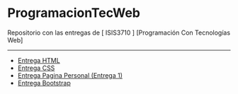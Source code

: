 # ProgramacionTecWeb
Repositorio con las entregas de [ ISIS3710 ]  [Programación Con Tecnologías Web]

---
- [Entrega HTML](https://github.com/MartinGalvanCastro/ProgramacionTecWeb/tree/main/Ejercicio%20HTML)
- [Entrega CSS](https://github.com/MartinGalvanCastro/ProgramacionTecWeb/tree/main/EntregaCSS)
- [Entrega Pagina Personal (Entrega 1)](https://github.com/MartinGalvanCastro/ProgramacionTecWeb/tree/main/Entrega%201)
- [Entrega Bootstrap](https://github.com/MartinGalvanCastro/ProgramacionTecWeb/tree/main/Entrega%20Bootstrap)
